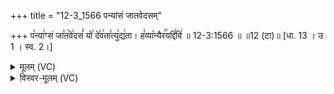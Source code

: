 +++
title = "12-3_1566 पन्यांसं जातवेदसम्"

+++
प꣡न्या꣢ꣳसं जा꣣त꣡वे꣢दसं꣣ यो꣢ दे꣣व꣢ता꣣त्यु꣡द्य꣢ता। ह꣣व्या꣡न्यैर꣢꣯यद्दि꣣वि꣢ ॥ 12-3:1566 ॥ ॥12 (टा)॥ [धा. 13 । उ 1 । स्व. 2।]

<details><summary>मूलम् (VC)</summary>

प꣡न्या꣢ꣳसं जा꣣त꣡वे꣢दसं꣣ यो꣢ दे꣣व꣢ता꣣त्यु꣡द्य꣢ता । ह꣣व्या꣡न्यै꣢꣯रयद्दि꣣वि꣢ ॥१५६६॥
</details>

<details><summary>विस्वर-मूलम् (VC)</summary>

पन्याꣳसं जातवेदसं यो देवतात्युद्यता । हव्यान्यैरयद्दिवि ॥१५६६॥
</details>
